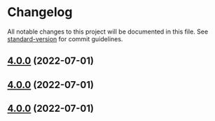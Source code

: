 # Changelog

All notable changes to this project will be documented in this file. See [standard-version](https://github.com/conventional-changelog/standard-version) for commit guidelines.

## [4.0.0](https://github.com/Cap-go/capacitor-updater/compare/3.2.1-alpha.0...4.0.0) (2022-07-01)

## [4.0.0](https://github.com/Cap-go/capacitor-updater/compare/3.2.1-alpha.0...4.0.0) (2022-07-01)

## [4.0.0](https://github.com/Cap-go/capacitor-updater/compare/3.2.1-alpha.0...4.0.0) (2022-07-01)
